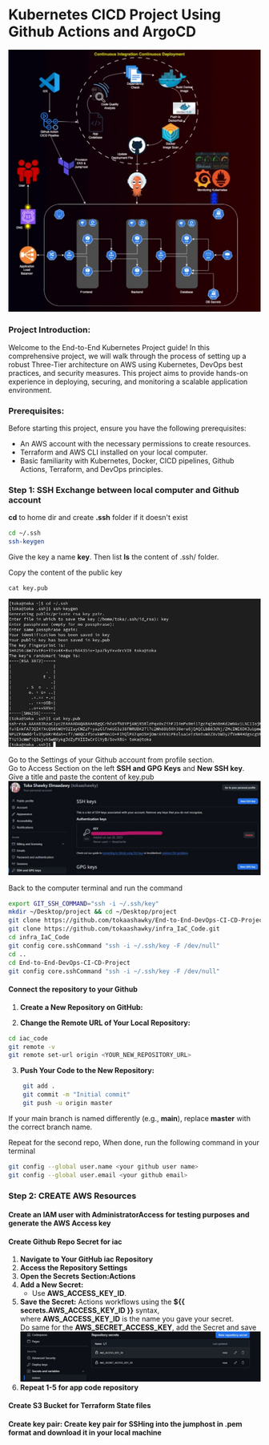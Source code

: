 # Kubernetes CICD Project Using Github Actions and ArgoCD
![](./Images/full_cycle.png)
### Project Introduction:
Welcome to the End-to-End Kubernetes Project guide! In this comprehensive project, we will walk through the process of setting up a robust Three-Tier architecture on AWS using Kubernetes, DevOps best practices, and security measures. This project aims to provide hands-on experience in deploying, securing, and monitoring a scalable application environment.

### Prerequisites:
Before starting this project, ensure you have the following prerequisites:

- An AWS account with the necessary permissions to create resources.
- Terraform and AWS CLI installed on your local computer.
- Basic familiarity with Kubernetes, Docker, CICD pipelines, Github Actions, Terraform, and DevOps principles.

### Step 1: SSH Exchange between local computer and Github account
**cd** to home dir and create **.ssh** folder if it doesn't exist 
```bash
cd ~/.ssh
ssh-keygen
```
Give the key a name **key**. Then list **ls** the content of .ssh/ folder.

Copy the content of the public key
```
cat key.pub
```
![](./Images/ssh_keygen.png)

Go to the Settings of your Github account from profile section.\
Go to Access Section on the left **SSH and GPG Keys** and **New SSH key**.\
Give a title and paste the content of key.pub
![](./Images/ssh_github.png)


Back to the computer terminal and run the command
```bash 
export GIT_SSH_COMMAND="ssh -i ~/.ssh/key"
mkdir ~/Desktop/project && cd ~/Desktop/project
git clone https://github.com/tokaashawky/End-to-End-DevOps-CI-CD-Project.git
git clone https://github.com/tokaashawky/infra_IaC_Code.git
cd infra_IaC_Code
git config core.sshCommand "ssh -i ~/.ssh/key -F /dev/null"
cd ..
cd End-to-End-DevOps-CI-CD-Project
git config core.sshCommand "ssh -i ~/.ssh/key -F /dev/null"
```

#### Connect the repository to your Github

1. **Create a New Repository on GitHub:**

2. **Change the Remote URL of Your Local Repository:**
```bash 
cd iac_code
git remote -v
git remote set-url origin <YOUR_NEW_REPOSITORY_URL>
```

3. **Push Your Code to the New Repository:**
```bash
    git add .
    git commit -m "Initial commit"
    git push -u origin master
```
If your main branch is named differently (e.g., **main**), replace **master** with the correct branch name.

Repeat for the second repo, When done, run the following command in your terminal
```bash
git config --global user.name <your github user name>
git config --global user.email <your github email>
```

### Step 2: CREATE AWS Resources
#### Create an IAM user with AdministratorAccess for testing purposes and generate the AWS Access key
#### Create Github Repo Secret for iac
1. **Navigate to Your GitHub iac Repository**
2. **Access the Repository Settings**
3. **Open the Secrets Section:Actions**
4. **Add a New Secret:**
   - Use **AWS_ACCESS_KEY_ID**.
5. **Save the Secret:**
   Actions workflows using the **${{ secrets.AWS_ACCESS_KEY_ID }}** syntax,\
   where **AWS_ACCESS_KEY_ID** is the name you gave your secret.\
   Do same for the **AWS_SECRET_ACCESS_KEY**, add the Secret and save
   ![](./Images/secrets.png)
6. **Repeat 1-5 for app code repository**

#### Create S3 Bucket for Terraform State files 
#### Create key pair: Create key pair for SSHing into the jumphost in .pem format and download it in your local machine
